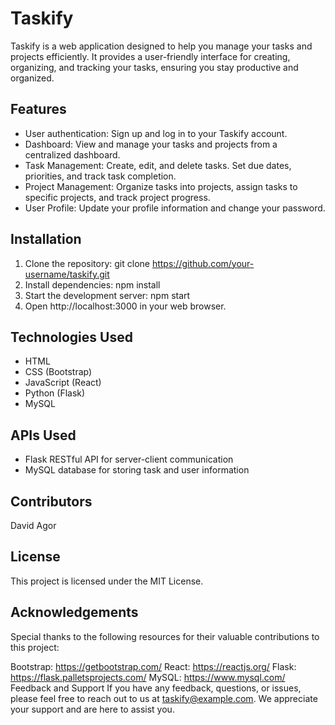 # Taskify
Taskify is a web application designed to help you manage your tasks and projects efficiently. It provides a user-friendly interface for creating, organizing, and tracking your tasks, ensuring you stay productive and organized.

## Features
* User authentication: Sign up and log in to your Taskify account.
* Dashboard: View and manage your tasks and projects from a centralized dashboard.
* Task Management: Create, edit, and delete tasks. Set due dates, priorities, and track task completion.
* Project Management: Organize tasks into projects, assign tasks to specific projects, and track project progress.
* User Profile: Update your profile information and change your password.
## Installation
1. Clone the repository: git clone https://github.com/your-username/taskify.git
2. Install dependencies: npm install
3. Start the development server: npm start
4. Open http://localhost:3000 in your web browser.
## Technologies Used
* HTML
* CSS (Bootstrap)
* JavaScript (React)
* Python (Flask)
* MySQL
## APIs Used
* Flask RESTful API for server-client communication
* MySQL database for storing task and user information
## Contributors
David Agor

## License
This project is licensed under the MIT License.

## Acknowledgements
Special thanks to the following resources for their valuable contributions to this project:

Bootstrap: https://getbootstrap.com/
React: https://reactjs.org/
Flask: https://flask.palletsprojects.com/
MySQL: https://www.mysql.com/
Feedback and Support
If you have any feedback, questions, or issues, please feel free to reach out to us at taskify@example.com. We appreciate your support and are here to assist you.

